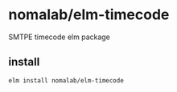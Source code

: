 # nomalab/elm-timecode

SMTPE timecode elm package

## install


```
elm install nomalab/elm-timecode
```